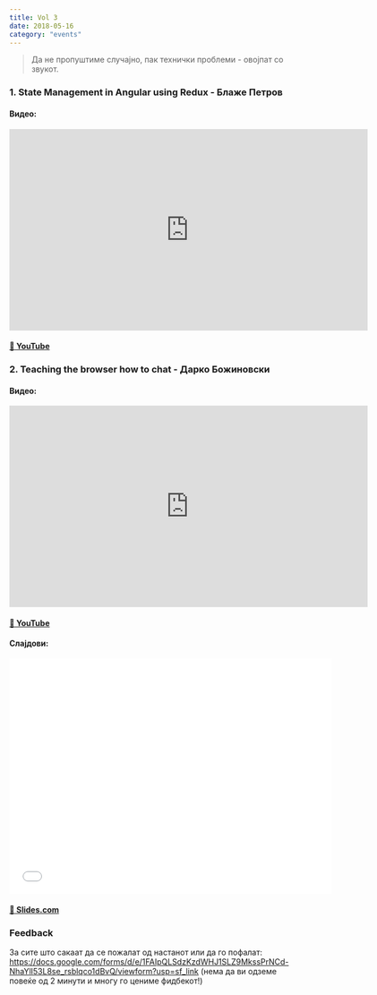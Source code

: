 ```yaml
---
title: Vol 3
date: 2018-05-16
category: "events"
---
```


> Да не пропуштиме случајно, пак технички проблеми - овојпат со звукот.

### 1. State Management in Angular using Redux - **Блаже Петров**

#### Видео:

<div class="iframe-wrapper"><iframe src="https://www.youtube.com/embed/hHwfQrTxZ5s" width="640" height="360" frameborder="0" allowfullscreen></iframe></div>

#### [🔗 YouTube](https://www.youtube.com/embed/hHwfQrTxZ5s)

### 2. Teaching the browser how to chat - **Дарко Божиновски**

#### Видео:

<div class="iframe-wrapper"><iframe src="https://www.youtube.com/embed/tJLIzsR9QZI" width="640" height="360" frameborder="0" allowfullscreen></iframe></div>

#### [🔗 YouTube](https://www.youtube.com/embed/tJLIzsR9QZI)

#### Слајдови:

<div class="iframe-wrapper">
  <iframe src="//slides.com/darkobozhinovski/deck/embed" width="576" height="420" scrolling="no" frameborder="0" webkitallowfullscreen mozallowfullscreen allowfullscreen></iframe>
</div>

#### [🔗 Slides.com](http://slides.com/darkobozhinovski/deck)

### Feedback

За сите што сакаат да се пожалат од настанот или да го пофалат:
https://docs.google.com/forms/d/e/1FAIpQLSdzKzdWHJ1SLZ9MkssPrNCd-NhaYlI53L8se_rsblqco1dBvQ/viewform?usp=sf_link (нема да
ви одземе повеќе од 2 минути и многу го цениме фидбекот!)
